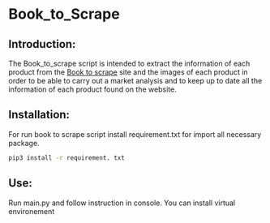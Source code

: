 # Book_to_Scrape
 
## Introduction:

The Book_to_scrape script is intended to extract the information of each product from the [Book to scrape](books.toscrape.com) site and the images of each product in order to be able to carry out a market analysis and to keep up to date all the information of each product found on the website.

## Installation:

For run book to scrape script install requirement.txt for import all necessary package.

````bash
pip3 install -r requirement. txt
````
## Use:

Run main.py and follow instruction in console. You can install virtual environement
